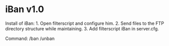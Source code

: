 # iBan v1.0

Install of iBan:
	1. Open filterscript and configure him.
	2. Send files to the FTP directory structure while maintaining.
	3. Add filterscript iBan in server.cfg.

Command:
	/ban <player id> <mounth> <days> <hours> <minutes> <reason>
	/unban <IP>